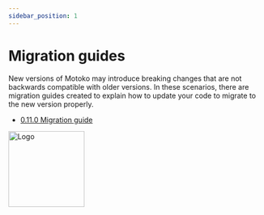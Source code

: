 ```yaml
---
sidebar_position: 1
---
```


# Migration guides

New versions of Motoko may introduce breaking changes that are not backwards compatible with older versions. In these scenarios, there are migration guides created to explain how to update your code to migrate to the new version properly. 

- [0.11.0 Migration guide](0.11.0-migration-guide.md)

<img src="https://github.com/user-attachments/assets/844ca364-4d71-42b3-aaec-4a6c3509ee2e" alt="Logo" width="150" height="150" />
